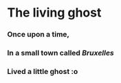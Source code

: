 # The living ghost

### Once upon a time, 
### In a small town called _Bruxelles_ 
### Lived a little **ghost** :o